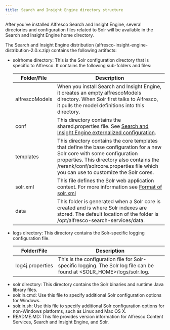 ```yaml
---
title: Search and Insight Engine directory structure
---
```

After you've installed Alfresco Search and Insight Engine, several directories and configuration files related to Solr will be available in the Search and Insight Engine home directory.

The Search and Insight Engine distribution (alfresco-insight-engine-distribution-2.0.x.zip) contains the following artifacts:

-   solrhome directory: This is the Solr configuration directory that is specific to Alfresco. It contains the following sub-folders and files:

    |Folder/File|Description|
    |-----------|-----------|
    |alfrescoModels|When you install Search and Insight Engine, it creates an empty alfrescoModels directory. When Solr first talks to Alfresco, it pulls the model definitions into this directory.|
    |conf|This directory contains the shared.properties file. See [Search and Insight Engine externalized configuration](external-properties-solr.md).|
    |templates|This directory contains the core templates that define the base configuration for a new Solr core with some configuration properties. This directory also contains the /rerank/conf/solrcore.properties file which you can use to customize the Solr cores.|
    |solr.xml|This file defines the Solr web application context. For more information see [Format of solr.xml](https://lucene.apache.org/solr/guide/6_6/format-of-solr-xml.html)|
    |data|This folder is generated when a Solr core is created and is where Solr indexes are stored. The default location of the folder is /opt/alfresco-search-services/data.|

-   logs directory: This directory contains the Solr-specific logging configuration file.

    |Folder/File|Description|
    |-----------|-----------|
    |log4j.properties|This is the configuration file for Solr-specific logging. The Solr log file can be found at <SOLR\_HOME\>/logs/solr.log.|

* solr directory: This directory contains the Solr binaries and runtime Java library files.
* solr.in.cmd: Use this file to specify additional Solr configuration options for Windows.
* solr.in.sh: Use this file to specify additional Solr configuration options for non-Windows platforms, such as Linux and Mac OS X.
* README.MD: This file provides version information for Alfresco Content Services, Search and Insight Engine, and Solr.
